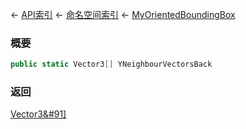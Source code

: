 ← [API索引](Api-Index) ← [命名空间索引](Namespace-Index) ← [MyOrientedBoundingBox](VRageMath.MyOrientedBoundingBox)

### 概要

```csharp
public static Vector3[] YNeighbourVectorsBack
```

### 返回

[Vector3&#91&#93;](VRageMath.Vector3&#91&#93;)

